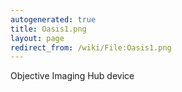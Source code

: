 ```yaml
---
autogenerated: true
title: Oasis1.png
layout: page
redirect_from: /wiki/File:Oasis1.png
---
```


Objective Imaging Hub device
